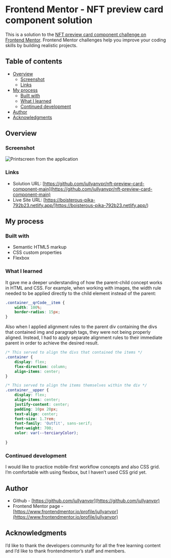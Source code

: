 # Frontend Mentor - NFT preview card component solution

This is a solution to the [NFT preview card component challenge on Frontend Mentor](https://www.frontendmentor.io/challenges/nft-preview-card-component-SbdUL_w0U). Frontend Mentor challenges help you improve your coding skills by building realistic projects. 

## Table of contents

- [Overview](#overview)
  - [Screenshot](#screenshot)
  - [Links](#links)
- [My process](#my-process)
  - [Built with](#built-with)
  - [What I learned](#what-i-learned)
  - [Continued development](#continued-development)
- [Author](#author)
- [Acknowledgments](#acknowledgments)


## Overview

### Screenshot

![Printscreen from the application](./images/printscreen.png)

### Links

- Solution URL: [https://github.com/jullyanvpr/nft-preview-card-component-main](https://github.com/jullyanvpr/nft-preview-card-component-main)
- Live Site URL: [https://boisterous-pika-792b23.netlify.app/]https://boisterous-pika-792b23.netlify.app/)

## My process

### Built with

- Semantic HTML5 markup
- CSS custom properties
- Flexbox

### What I learned

It gave me a deeper understanding of how the parent-child concept works in HTML and CSS. For example, when working with images, the width rule needed to be applied directly to the child element instead of the parent:

```css
.container__qrCode__item {
    width: 100%;    
    border-radius: 15px;
}
```

Also when I applied alignment rules to the parent div containing the divs that contained img and paragraph tags, they were not being properly aligned. Instead, I had to apply separate alignment rules to their immediate parent in order to achieve the desired result.

```css
/* This served to align the divs that contained the items */
.container {
    display: flex;
    flex-direction: column;
    align-items: center;
}

/* This served to align the items themselves within the div */
.container__upper {
    display: flex;
    align-items: center;
    justify-content: center;
    padding: 10px 20px;
    text-align: center;
    font-size: 1.7rem;
    font-family: 'Outfit', sans-serif;
    font-weight: 700;
    color: var(--terciaryColor);
    
}
```

### Continued development

I would like to practice mobile-first workflow concepts and also CSS grid. I’m comfortable with using flexbox, but I haven’t used CSS grid yet.

## Author

- Github - [https://github.com/jullyanvpr](https://github.com/jullyanvpr)
- Frontend Mentor page - [https://www.frontendmentor.io/profile/jullyanvpr](https://www.frontendmentor.io/profile/jullyanvpr)

## Acknowledgments

I’d like to thank the developers community for all the free learning content and I’d like to thank frontendmentor’s staff and members.
